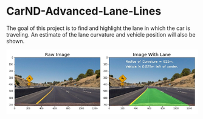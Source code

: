 # CarND-Advanced-Lane-Lines
The goal of this project is to find and highlight the lane in which the car is traveling. An estimate of the lane curvature and vehicle position will also be shown.

<img src="writeup_images/test2wlane.jpg" alt="test2wlane" width="800px;" align="center"/>
